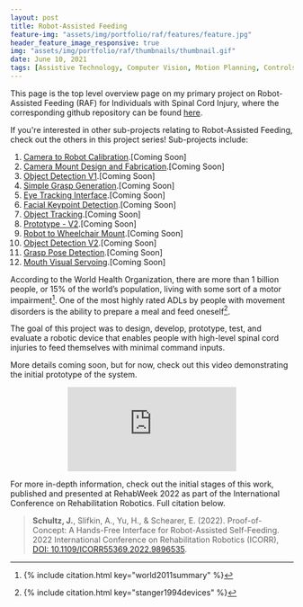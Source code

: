 ```yaml
---
layout: post
title: Robot-Assisted Feeding
feature-img: "assets/img/portfolio/raf/features/feature.jpg"
header_feature_image_responsive: true
img: "assets/img/portfolio/raf/thumbnails/thumbnail.gif"
date: June 10, 2021
tags: [Assistive Technology, Computer Vision, Motion Planning, Controls, Robotics, Human-Machine Interface, Engineering, Fabrication]
---
```


<a id="TOP"></a>
This page is the top level overview page on my primary project on Robot-Assisted Feeding (RAF) for Individuals with Spinal Cord Injury, where the corresponding github repository can be found <a href="https://github.com/jschultz299/odhe_ros" target="_blank">here</a>.

If you're interested in other sub-projects relating to Robot-Assisted Feeding, check out the others in this project series! Sub-projects include:

<ol>
    <li><a href="">Camera to Robot Calibration</a>.[Coming Soon]</li>
    <li><a href="">Camera Mount Design and Fabrication</a>.[Coming Soon]</li>
    <li><a href="https://jschultz299.github.io/portfolio/objectdetection1">Object Detection V1</a>.[Coming Soon]</li>
    <li><a href="">Simple Grasp Generation</a>.[Coming Soon]</li>
    <li><a href="">Eye Tracking Interface</a>.[Coming Soon]</li>
    <li><a href="">Facial Keypoint Detection</a>.[Coming Soon]</li>
    <li><a href="">Object Tracking</a>.[Coming Soon]</li>
    <li><a href="">Prototype - V2</a>.[Coming Soon]</li>
    <li><a href="">Robot to Wheelchair Mount</a>.[Coming Soon]</li>
    <li><a href="">Object Detection V2</a>.[Coming Soon]</li>
    <li><a href="">Grasp Pose Detection</a>.[Coming Soon]</li>
    <li><a href="">Mouth Visual Servoing</a>.[Coming Soon]</li>
</ol>

According to the World Health Organization, there are more than 1 billion people, or 15% of the world’s population, living with some sort of a motor impairment[^1]. One of the most highly rated ADLs by people with movement disorders is the ability to prepare a meal and feed oneself[^2]. 

The goal of this project was to design, develop, prototype, test, and evaluate a robotic device that enables people with high-level spinal cord injuries to feed themselves with minimal command inputs.

More details coming soon, but for now, check out this video demonstrating the initial prototype of the system.

<div class="video_container" align="middle">
    <iframe src="https://www.youtube.com/embed/AmBzfEcXVCc" class="video" frameborder="0" gesture="media" allow="encrypted-media" allowfullscreen></iframe>
</div>

For more in-depth information, check out the initial stages of this work, published and presented at RehabWeek 2022 as part of the International Conference on Rehabilitation Robotics. Full citation below.

> <b>Schultz, J.</b>, Slifkin, A., Yu, H., & Schearer, E. (2022). Proof-of-Concept: A Hands-Free Interface for Robot-Assisted Self-Feeding. 2022 International Conference on Rehabilitation Robotics (ICORR), <a href="https://doi.org/10.1109/ICORR55369.2022.9896535" target="_blank">DOI: 10.1109/ICORR55369.2022.9896535</a>.

[^1]: 
    {% include citation.html key="world2011summary" %}

[^2]: 
    {% include citation.html key="stanger1994devices" %}
